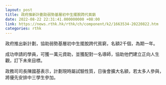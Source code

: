 ```yaml
---
layout: post
title: 政府推新計劃助弱勢基層初中生擺脫跨代貧窮
date: 2022-08-22 22:31:41.000000000 +08:00
link: https://news.rthk.hk/rthk/ch/component/k2/1663534-20220822.htm
categories: rthk
---
```


政府推出新計劃，協助弱勢基層初中生擺脫跨代貧窮，名額2千個，為期一年。

成功申請的學員，可獲一萬元資助，並獲配對一名導師，協助他們建立正向人生觀，訂下未來目標。

政務司司長陳國基表示，計劃現時屬試驗性質，日後會擴大名額，若太多人參與，將優先安排中三學生參加。
